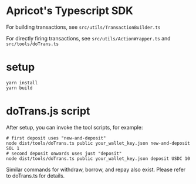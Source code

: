 # Apricot's Typescript SDK

For building transactions, see `src/utils/TransactionBuilder.ts`

For directly firing transactions, see `src/utils/ActionWrapper.ts` and `src/tools/doTrans.ts`

# setup
```
yarn install
yarn build
```

# doTrans.js script

After setup, you can invoke the tool scripts, for example:
```
# first deposit uses "new-and-deposit"
node dist/tools/doTrans.ts public your_wallet_key.json new-and-deposit SOL 1
# second deposit onwards uses just "deposit"
node dist/tools/doTrans.ts public your_wallet_key.json deposit USDC 10
```

Similar commands for withdraw, borrow, and repay also exist. Please refer to doTrans.ts for details.
